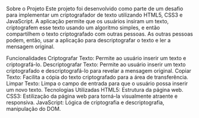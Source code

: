 Sobre o Projeto
Este projeto foi desenvolvido como parte de um desafio para implementar um criptografador de texto utilizando HTML5, CSS3 e JavaScript. A aplicação permite que os usuários insiram um texto, criptografem esse texto usando um algoritmo simples, e então compartilhem o texto criptografado com outras pessoas. As outras pessoas podem, então, usar a aplicação para descriptografar o texto e ler a mensagem original.

Funcionalidades
Criptografar Texto: Permite ao usuário inserir um texto e criptografá-lo.
Descriptografar Texto: Permite ao usuário inserir um texto criptografado e descriptografá-lo para revelar a mensagem original.
Copiar Texto: Facilita a cópia do texto criptografado para a área de transferência.
Limpar Texto: Limpa o campo de entrada para que o usuário possa inserir um novo texto.
Tecnologias Utilizadas
HTML5: Estrutura da página web.
CSS3: Estilização da página web para torná-la visualmente atraente e responsiva.
JavaScript: Lógica de criptografia e descriptografia, manipulação do DOM.